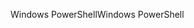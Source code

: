 <span data-ttu-id="22185-101">Windows PowerShell</span><span class="sxs-lookup"><span data-stu-id="22185-101">Windows PowerShell</span></span>